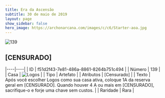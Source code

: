 ```yaml
---
title: Era da Ascensão
subtitle: 30 de maio de 2019
layout: page
show_sidebar: false
hero_image: https://archonarcana.com/images/c/c6/Starter-aoa.jpg
---
```


![139](https://cdn.keyforgegame.com/media/card_front/pt/435_139_929MFJ639W63_pt.png)

## [CENSURADO]

|----|----|
| ID | f51d2f43-7e81-486a-8861-8264b751c494 |
| Número | 139 |
| Casa | ![Logos](https://archonarcana.com/images/thumb/c/ce/Logos.png/22px-Logos.png "Logos") |
| Tipo | Artefato |
| Atributos | [Censurado] |
| Texto | Após você escolher Logos como sua casa ativa, coloque 1A da reserva geral em [CENSURADO]. Quando houver 4 A ou mais em [CENSURADO], sacrifique-o e forje uma chave sem custos. |
| Raridade | Rara |
